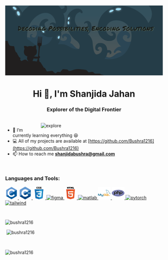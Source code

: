 ![MasterHead](https://github.com/Bushra1216/Bushra1216/blob/main/image.png)
<h1 align="center">Hi 👋, I'm Shanjida Jahan</h1>
<h3 align="center">Explorer of the Digital Frontier</h3>
<br>
<img align="right" alt="explore" width="390" src="https://c.tenor.com/GfSX-u7VGM4AAAAC/coding.gif">

- 🌱 I’m currently learning everything 😆
- 💻 All of my projects are available at [https://github.com/Bushra1216](https://github.com/Bushra1216)
- 📫 How to reach me **shanjidabushra@gmail.com**
  
<br>
<h3 align="left">Languages and Tools:</h3>
<p align="left"> <a href="https://www.cprogramming.com/" target="_blank" rel="noreferrer"> <img src="https://raw.githubusercontent.com/devicons/devicon/master/icons/c/c-original.svg" alt="c" width="40" height="40"/> </a> <a href="https://www.w3schools.com/cpp/" target="_blank" rel="noreferrer"> <img src="https://raw.githubusercontent.com/devicons/devicon/master/icons/cplusplus/cplusplus-original.svg" alt="cplusplus" width="40" height="40"/> </a> <a href="https://www.w3schools.com/css/" target="_blank" rel="noreferrer"> <img src="https://raw.githubusercontent.com/devicons/devicon/master/icons/css3/css3-original-wordmark.svg" alt="css3" width="40" height="40"/> </a> <a href="https://www.figma.com/" target="_blank" rel="noreferrer"> <img src="https://www.vectorlogo.zone/logos/figma/figma-icon.svg" alt="figma" width="40" height="40"/> </a> <a href="https://www.w3.org/html/" target="_blank" rel="noreferrer"> <img src="https://raw.githubusercontent.com/devicons/devicon/master/icons/html5/html5-original-wordmark.svg" alt="html5" width="40" height="40"/> </a> <a href="https://www.mathworks.com/" target="_blank" rel="noreferrer"> <img src="https://upload.wikimedia.org/wikipedia/commons/2/21/Matlab_Logo.png" alt="matlab" width="40" height="40"/> </a> <a href="https://www.mysql.com/" target="_blank" rel="noreferrer"> <img src="https://raw.githubusercontent.com/devicons/devicon/master/icons/mysql/mysql-original-wordmark.svg" alt="mysql" width="40" height="40"/> </a> <a href="https://www.php.net" target="_blank" rel="noreferrer"> <img src="https://raw.githubusercontent.com/devicons/devicon/master/icons/php/php-original.svg" alt="php" width="40" height="40"/> </a> <a href="https://pytorch.org/" target="_blank" rel="noreferrer"> <img src="https://www.vectorlogo.zone/logos/pytorch/pytorch-icon.svg" alt="pytorch" width="40" height="40"/> </a> <a href="https://tailwindcss.com/" target="_blank" rel="noreferrer"> <img src="https://www.vectorlogo.zone/logos/tailwindcss/tailwindcss-icon.svg" alt="tailwind" width="40" height="40"/> </a> </p><br>

<p><img align="left" src="https://github-readme-stats.vercel.app/api/top-langs?username=bushra1216&show_icons=true&locale=en&layout=compact" alt="bushra1216" /></p>
<br>

<p>&nbsp;<img align="center" src="https://github-readme-stats.vercel.app/api?username=bushra1216&show_icons=true&locale=en" alt="bushra1216" /></p>
<br>
<p><img align="center" src="https://github-readme-streak-stats.herokuapp.com/?user=bushra1216&" alt="bushra1216" /></p>

